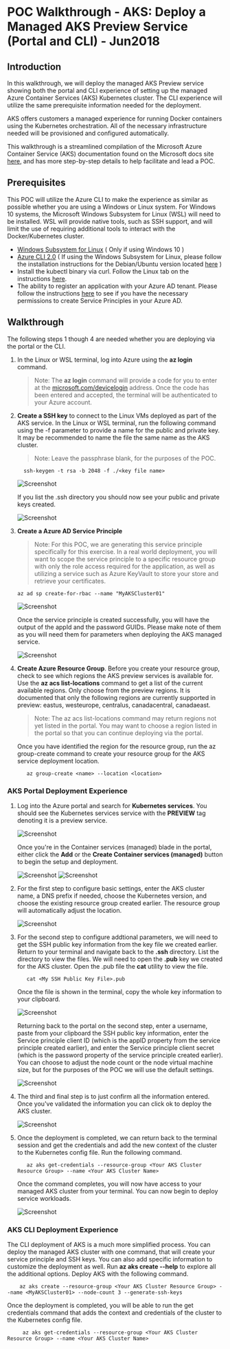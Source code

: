 # POC Walkthrough - AKS: Deploy a Managed AKS Preview Service (Portal and CLI) - Jun2018

## Introduction
In this walkthrough, we will deploy the managed AKS Preview service showing both the portal and CLI experience of setting up the managed Azure Container Services (AKS) Kubernetes cluster. The CLI experience will utilize the same prerequisite information needed for the deployment. 

AKS offers customers a managed experience for running Docker containers using the Kubernetes orchestration. All of the necessary infrastructure needed will be provisioned and configured automatically. 

This walkthrough is a streamlined compilation of the Microsoft Azure Container Service (AKS) documentation found on the Microsoft docs site [here](https://docs.microsoft.com/en-us/azure/aks/intro-kubernetes), and has more step-by-step details to help facilitate and lead a POC.

## Prerequisites
This POC will utilize the Azure CLI to make the experience as similar as possible whether you are using a Windows or Linux system. For Windows 10 systems, the Microsoft Windows Subsystem for Linux (WSL) will need to be installed. WSL will provide native tools, such as SSH support, and will limit the use of requiring additional tools to interact with the Docker/Kubernetes cluster.
* [Windows Subsystem for Linux](https://docs.microsoft.com/en-us/windows/wsl/install-win10) ( Only if using Windows 10 )
* [Azure CLI 2.0](https://docs.microsoft.com/en-us/cli/azure/install-azure-cli?view=azure-cli-latest) ( If using the Windows Subsystem for Linux, please follow the installation instructions for the Debian/Ubuntu version located [here](https://docs.microsoft.com/en-us/cli/azure/install-azure-cli-apt?view=azure-cli-latest) )
* Install the kubectl binary via curl. Follow the Linux tab on the instructions [here](https://kubernetes.io/docs/tasks/tools/install-kubectl/#install-kubectl-binary-via-curl). 
* The ability to register an application with your Azure AD tenant. Please follow the instructions [here](https://docs.microsoft.com/en-us/azure/azure-resource-manager/resource-group-create-service-principal-portal#required-permissions) to see if you have the necessary permissions to create Service Principles in your Azure AD.

## Walkthrough
The following steps 1 though 4 are needed whether you are deploying via the portal or the CLI. 

1. In the Linux or WSL terminal, log into Azure using the **az login** command.

   > Note: The **az login** command will provide a code for you to enter at the [microsoft.com/devicelogin](https://microsoft.com/devicelogin) address. Once the code has been entered and accepted, the terminal will be authenticated to your Azure account.

2. **Create a SSH key** to connect to the Linux VMs deployed as part of the AKS service. In the Linux or WSL terminal, run the following command using the -f parameter to provide a name for the public and private key. It may be recommended to name the file the same name as the AKS cluster.
   > Note: Leave the passphrase blank, for the purposes of the POC.
    ```
      ssh-keygen -t rsa -b 2048 -f ./<key file name>
    ```
    ![Screenshot](images/acs-aks-managed-deployment/portal-AKS-preview-create-sshkey-01.png)
    
    If you list the .ssh directory you should now see your public and private keys created.
    
    ![Screenshot](images/acs-aks-managed-deployment/portal-AKS-preview-create-sshkey-02.png)
    
3. **Create a Azure AD Service Principle**
     > Note: For this POC, we are generating this service principle specifically for this exercise. In a real world deployment, you will want to scope the service principle to a specific resource group with only the role access required for the application, as well as utilizing a service such as Azure KeyVault to store your store and retrieve your certificates.
     
     ```
     az ad sp create-for-rbac --name "MyAKSCluster01"
     ```
     ![Screenshot](images/acs-aks-managed-deployment/portal-AKS-preview-create-sp-01.png)
     
     Once the service principle is created successfully, you will have the output of the appId and the password GUIDs. Please make note of them as you will need them for parameters when deploying the AKS managed service.
     
     ![Screenshot](images/acs-aks-managed-deployment/portal-AKS-preview-create-sp-02.png)
     
 4. **Create Azure Resource Group**. Before you create your resource group, check to see which regions the AKS preview services is available for. Use the **az acs list-locations** command to get a list of the current available regions. Only choose from the preview regions. It is documented that only the following regions are currently supported in preview: eastus, westeurope, centralus, canadacentral, canadaeast.
 
      > Note: The az acs list-locations command may return regions not yet listed in the portal. You may want to choose a region listed in the portal so that you can continue deploying via the portal.
      
      Once you have identified the region for the resource group, run the az group-create command to create your resource group for the AKS service deployment location.
      ```
         az group-create <name> --location <location>
      ```
  
  ### AKS Portal Deployment Experience
  1. Log into the Azure portal and search for **Kubernetes services**. You should see the Kubernetes services service with the **PREVIEW** tag denoting it is a preview service.
      
      ![Screenshot](images/acs-aks-managed-deployment/portal-AKS-preview-services-search.png)
 
      Once you're in the Container services (managed) blade in the portal, either click the **Add** or the **Create Container services (managed)** button to begin the setup and deployment.
      
      ![Screenshot](images/acs-aks-managed-deployment/portal-AKS-preview-services-add-link.png)  ![Screenshot](images/acs-aks-managed-deployment/portal-AKS-preview-services-create-link.png)
      
  2. For the first step to configure basic settings, enter the AKS cluster name, a DNS prefix if needed, choose the Kubernetes version, and choose the existing resource group created earlier. The resource group will automatically adjust the location.
  
      ![Screenshot](images/acs-aks-managed-deployment/portal-AKS-preview-create-step-01.png)
      
  3. For the second step to configure addtional parameters, we will need to get the SSH public key information from the key file we created earlier. Return to your terminal and navigate back to the **.ssh** directory. List the directory to view the files. We will need to open the **.pub** key we created for the AKS cluster. Open the .pub file the **cat** utility to view the file.
  
      ```
         cat <My SSH Public Key File>.pub
      ```
      
      Once the file is shown in the terminal, copy the whole key information to your clipboard.
      
      ![Screenshot](images/acs-aks-managed-deployment/portal-AKS-preview-get-sshkey-for-portal.png)
      
      Returning back to the portal on the second step, enter a username, paste from your clipboard the SSH public key information, enter the Service principle client ID (which is the appID property from the service principle created earlier), and enter the Service principle client secret (which is the password property of the service principle created earlier). You can choose to adjust the node count or the node virtual machine size, but for the purposes of the POC we will use the default settings.
      
      ![Screenshot](images/acs-aks-managed-deployment/portal-AKS-preview-create-step-02.png)
      
   4. The third and final step is to just confirm all the information entered. Once you've validated the information you can click ok to deploy the AKS cluster. 
   
      ![Screenshot](images/acs-aks-managed-deployment/portal-AKS-preview-create-step-03.png)
  
   5. Once the deployment is completed, we can return back to the terminal session and get the credentials and add the new context of the cluster to the Kubernetes config file. Run the following command.
   
      ```
         az aks get-credentials --resource-group <Your AKS Cluster Resource Group> --name <Your AKS Cluster Name>
      ```
      
      Once the command completes, you will now have access to your managed AKS cluster from your terminal. You can now begin to deploy service workloads.
      
      ![Screenshot](images/acs-aks-managed-deployment/portal-AKS-preview-services-connect-cluster.png)
      
 
  ### AKS CLI Deployment Experience    
  The CLI deployment of AKS is a much more simplified process. You can deploy the managed AKS cluster with one command, that will create your service principle and SSH keys. You can also add specific information to customize the deployment as well. Run **az aks create --help** to explore all the additional options. Deploy AKS with the following command.
  
  ```
      az aks create --resource-group <Your AKS Cluster Resource Group> --name <MyAKSCluster01> --node-count 3 --generate-ssh-keys
  ```
  
  Once the deployment is completed, you will be able to run the get credentials command that adds the context and credentials of the cluster to the Kubernetes config file.
   
  ```
       az aks get-credentials --resource-group <Your AKS Cluster Resource Group> --name <Your AKS Cluster Name>
  ```
  
